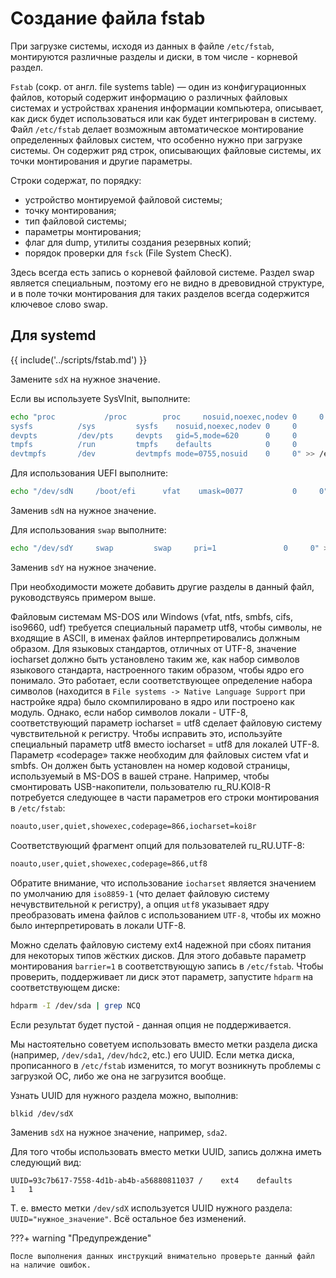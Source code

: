 # Создание файла fstab

При загрузке системы, исходя из данных в файле `/etc/fstab`, монтируются различные разделы и диски, в том числе - корневой раздел.

`Fstab` (сокр. от англ. file systems table) — один из конфигурационных файлов, который содержит информацию о различных файловых системах и устройствах хранения информации компьютера, описывает, как диск будет использоваться или как будет интегрирован в систему. Файл `/etc/fstab` делает возможным автоматическое монтирование определенных файловых систем, что особенно нужно при загрузке системы. Он содержит ряд строк, описывающих файловые системы, их точки монтирования и другие параметры.

Строки содержат, по порядку:

- устройство монтируемой файловой системы;
- точку монтирования;
- тип файловой системы;
- параметры монтирования;
- флаг для dump, утилиты создания резервных копий;
- порядок проверки для `fsck` (File System ChecK).

Здесь всегда есть запись о корневой файловой системе. Раздел swap является специальным, поэтому его не видно в древовидной структуре, и в поле точки монтирования для таких разделов всегда содержится ключевое слово swap.

## Для systemd

{{ include('../scripts/fstab.md') }}

Замените `sdX` на нужное значение.

Если вы используете SysVInit, выполните:

```bash
echo "proc           /proc        proc     nosuid,noexec,nodev 0     0
sysfs          /sys         sysfs    nosuid,noexec,nodev 0     0
devpts         /dev/pts     devpts   gid=5,mode=620      0     0
tmpfs          /run         tmpfs    defaults            0     0
devtmpfs       /dev         devtmpfs mode=0755,nosuid    0     0" >> /etc/fstab
```

Для использования UEFI выполните:

```bash
echo "/dev/sdN     /boot/efi      vfat    umask=0077           0     0" >> /etc/fstab
```

Заменив `sdN` на нужное значение.

Для использования `swap` выполните:

```bash
echo "/dev/sdY     swap         swap     pri=1               0     0" >> /etc/fstab
```

Заменив `sdY` на нужное значение.

При необходимости можете добавить другие разделы в данный файл, руководствуясь примером выше.

Файловым системам MS-DOS или Windows (vfat, ntfs, smbfs, cifs, iso9660, udf) требуется специальный параметр utf8, чтобы символы, не входящие в ASCII, в именах файлов интерпретировались должным образом. Для языковых стандартов, отличных от UTF-8, значение iocharset должно быть установлено таким же, как набор символов языкового стандарта, настроенного таким образом, чтобы ядро его понимало. Это работает, если соответствующее определение набора символов (находится в `File systems -> Native Language Support` при настройке ядра) было скомпилировано в ядро или построено как модуль. Однако, если набор символов локали - UTF-8, соответствующий параметр iocharset = utf8 сделает файловую систему чувствительной к регистру. Чтобы исправить это, используйте специальный параметр utf8 вместо iocharset = utf8 для локалей UTF-8. Параметр «codepage» также необходим для файловых систем vfat и smbfs. Он должен быть установлен на номер кодовой страницы, используемый в MS-DOS в вашей стране. Например, чтобы смонтировать USB-накопители, пользователю ru_RU.KOI8-R потребуется следующее в части параметров его строки монтирования в `/etc/fstab`:

```bash
noauto,user,quiet,showexec,codepage=866,iocharset=koi8r
```

Соответствующий фрагмент опций для пользователей ru_RU.UTF-8:

```bash
noauto,user,quiet,showexec,codepage=866,utf8
```

Обратите внимание, что использование `iocharset` является значением по умолчанию для `iso8859-1` (что делает файловую систему нечувствительной к регистру), а опция `utf8` указывает ядру преобразовать имена файлов с использованием `UTF-8`, чтобы их можно было интерпретировать в локали UTF-8.

Можно сделать файловую систему ext4 надежной при сбоях питания для некоторых типов жёстких дисков. Для этого добавьте параметр монтирования `barrier=1` в соответствующую запись в `/etc/fstab`. Чтобы проверить, поддерживает ли диск этот параметр, запустите `hdparm` на соответствующем диске:

```bash
hdparm -I /dev/sda | grep NCQ
```

Если результат будет пустой - данная опция не поддерживается.

Мы настоятельно советуем использовать вместо метки раздела диска (например, `/dev/sda1`, `/dev/hdc2`, etc.) его UUID. Если метка диска, прописанного в `/etc/fstab` изменится, то могут возникнуть проблемы с загрузкой ОС, либо же она не загрузится вообще.

Узнать UUID для нужного раздела можно, выполнив:

```bash
blkid /dev/sdX
```

Заменив `sdX` на нужное значение, например, `sda2`.

Для того чтобы использовать вместо метки UUID, запись должна иметь следующий вид:

```
UUID=93c7b617-7558-4d1b-ab4b-a56880811037 /    ext4    defaults        1   1
```

Т. е. вместо метки `/dev/sdX` используется UUID нужного раздела: `UUID="нужное_значение"`. Всё остальное без изменений.

???+ warning "Предупреждение"

	После выполнения данных инструкций внимательно проверьте данный файл на наличие ошибок.


